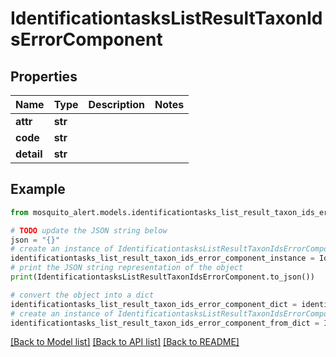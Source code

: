 # IdentificationtasksListResultTaxonIdsErrorComponent


## Properties

Name | Type | Description | Notes
------------ | ------------- | ------------- | -------------
**attr** | **str** |  | 
**code** | **str** |  | 
**detail** | **str** |  | 

## Example

```python
from mosquito_alert.models.identificationtasks_list_result_taxon_ids_error_component import IdentificationtasksListResultTaxonIdsErrorComponent

# TODO update the JSON string below
json = "{}"
# create an instance of IdentificationtasksListResultTaxonIdsErrorComponent from a JSON string
identificationtasks_list_result_taxon_ids_error_component_instance = IdentificationtasksListResultTaxonIdsErrorComponent.from_json(json)
# print the JSON string representation of the object
print(IdentificationtasksListResultTaxonIdsErrorComponent.to_json())

# convert the object into a dict
identificationtasks_list_result_taxon_ids_error_component_dict = identificationtasks_list_result_taxon_ids_error_component_instance.to_dict()
# create an instance of IdentificationtasksListResultTaxonIdsErrorComponent from a dict
identificationtasks_list_result_taxon_ids_error_component_from_dict = IdentificationtasksListResultTaxonIdsErrorComponent.from_dict(identificationtasks_list_result_taxon_ids_error_component_dict)
```
[[Back to Model list]](../README.md#documentation-for-models) [[Back to API list]](../README.md#documentation-for-api-endpoints) [[Back to README]](../README.md)


